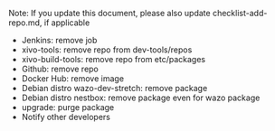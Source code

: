 Note: If you update this document, please also update checklist-add-repo.md, if applicable

- Jenkins: remove job
- xivo-tools: remove repo from dev-tools/repos
- xivo-build-tools: remove repo from etc/packages
- Github: remove repo
- Docker Hub: remove image
- Debian distro wazo-dev-stretch: remove package
- Debian distro nestbox: remove package even for wazo package
- upgrade: purge package
- Notify other developers
